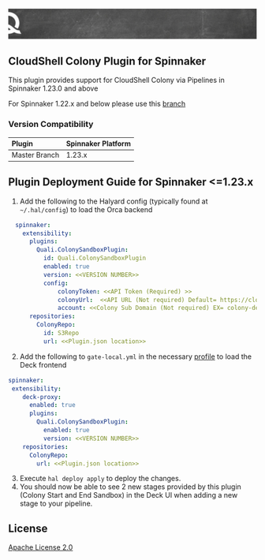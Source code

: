 ![quali](quali.png)

## CloudShell Colony Plugin for Spinnaker

This plugin provides support for CloudShell Colony via Pipelines in Spinnaker 1.23.0 and above

For Spinnaker 1.22.x and below please use this [branch](https://github.com/QualiSystemsLab/colony-spinnaker-plugin/tree/1.22.x) 

### Version Compatibility
| Plugin  | Spinnaker Platform |
|:----------- | :--------- |
| Master Branch |  1.23.x |



## Plugin Deployment Guide for Spinnaker <=1.23.x 

1. Add the following to the Halyard config (typically found at `~/.hal/config`) to load the Orca backend
```yaml
  spinnaker:
    extensibility:
      plugins:
        Quali.ColonySandboxPlugin:
          id: Quali.ColonySandboxPlugin
          enabled: true
          version: <<VERSION NUMBER>>
          config:
              colonyToken: <<API Token (Required) >>
              colonyUrl:  <<API URL (Not required) Default= https://cloudshellcolony.com >>
              account: <<Colony Sub Domain (Not required) EX= colony-demo >>
      repositories:
        ColonyRepo:
          id: S3Repo
          url: <<Plugin.json location>>
```
2. Add the following to `gate-local.yml` in the necessary [profile](https://spinnaker.io/reference/halyard/custom/#custom-profiles) to load the Deck frontend
```yaml
spinnaker:
 extensibility:
    deck-proxy:
      enabled: true
      plugins:
        Quali.ColonySandboxPlugin:
          enabled: true
          version: <<VERSION NUMBER>>
    repositories:
      ColonyRepo:
        url: <<Plugin.json location>>
```
3. Execute `hal deploy apply` to deploy the changes.
4. You should now be able to see 2 new stages provided by this plugin (Colony Start and End Sandbox) in the Deck UI when adding a new stage to your pipeline.

## License
[Apache License 2.0](https://github.com/QualiSystems/shellfoundry/blob/master/LICENSE)
